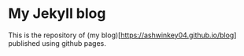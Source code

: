 # My Jekyll blog

This is the repository of (my blog)[https://ashwinkey04.github.io/blog] published using github pages. 

